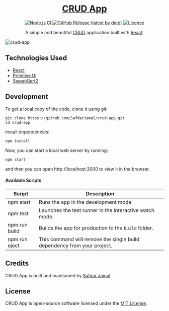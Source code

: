 <h1 align="center">
  <a href="https://github.com/Shouravkumar21/Task-manager.github.io.git">
    CRUD App
  </a>
</h1>

<p align="center">
  <a href="https://github.com/Shouravkumar21/Task-manager.github.io.git">
    <img src="https://github.com/Shourav kumar/crud-app/workflows/Node.js%20CI/badge.svg" alt="Node.js CI" />
  </a>
  <a href="https://github.com/Shouravkumar21/Task-manager.github.io.git">
    <img src="https://img.shields.io/github/v/release/Shourav/crud-app" alt="GitHub Release (latest by date)" />
  </a>
  <a href="https://github.com/Shourav21/crud-app/blob/master/LICENSE">
    <img src="https://img.shields.io/github/license/Shourav/crud-app" alt="License" />
  </a>
</p>

<p align="center">
  A simple and beautiful <a href="https://www.codecademy.com/articles/what-is-crud">CRUD</a> application built with <a href="https://reactjs.org">React</a>.
</p>

![crud-app](https://user-images.githubusercontent.com/48409548/94567114-8aa5ea80-0284-11eb-99f6-87401b099848.png)

## Technologies Used

- [React](http://reactjs.org)
- [Primitive UI](https://taniarascia.github.io/primitive)
- [SweetAlert2](https://sweetalert2.github.io)

## Development

To get a local copy of the code, clone it using git:

```
git clone https://github.com/SafdarJamal/crud-app.git
cd crud-app
```

Install dependencies:

```
npm install
```

Now, you can start a local web server by running:

```
npm start
```

and then you can open http://localhost:3000 to view it in the browser.

#### Available Scripts

| Script        | Description                                                             |
| ------------- | ----------------------------------------------------------------------- |
| npm start     | Runs the app in the development mode.                                   |
| npm test      | Launches the test runner in the interactive watch mode.                 |
| npm run build | Builds the app for production to the `build` folder.                    |
| npm run eject | This command will remove the single build dependency from your project. |

## Credits

CRUD App is built and maintained by [Safdar Jamal](https://github.com/Shouravkumar21).

## License

CRUD App is open-source software licensed under the [MIT License](https://github.com/Shourav21/crud-app/blob/master/LICENSE).
